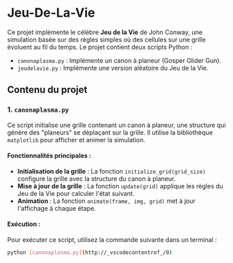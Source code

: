 # Jeu-De-La-Vie

Ce projet implémente le célèbre **Jeu de la Vie** de John Conway, une simulation basée sur des règles simples où des cellules sur une grille évoluent au fil du temps. Le projet contient deux scripts Python : 

- `canonaplasma.py` : Implémente un canon à planeur (Gosper Glider Gun).
- `jeudelavie.py` : Implémente une version aléatoire du Jeu de la Vie.

## Contenu du projet

### 1. `canonaplasma.py`

Ce script initialise une grille contenant un canon à planeur, une structure qui génère des "planeurs" se déplaçant sur la grille. Il utilise la bibliothèque `matplotlib` pour afficher et animer la simulation.

#### Fonctionnalités principales :
- **Initialisation de la grille** : La fonction `initialize_grid(grid_size)` configure la grille avec la structure du canon à planeur.
- **Mise à jour de la grille** : La fonction `update(grid)` applique les règles du Jeu de la Vie pour calculer l'état suivant.
- **Animation** : La fonction `animate(frame, img, grid)` met à jour l'affichage à chaque étape.

#### Exécution :
Pour exécuter ce script, utilisez la commande suivante dans un terminal :
```bash
python [canonaplasma.py](http://_vscodecontentref_/0)
```
